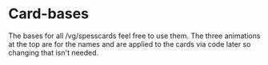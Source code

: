 # Card-bases
The bases for all /vg/spesscards feel free to use them. The three animations at the top are for the names and are applied to the cards via code later so changing that isn't needed.
